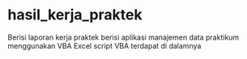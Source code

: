 # hasil_kerja_praktek
Berisi laporan kerja praktek
berisi aplikasi manajemen data praktikum menggunakan VBA Excel
script VBA terdapat di dalamnya
